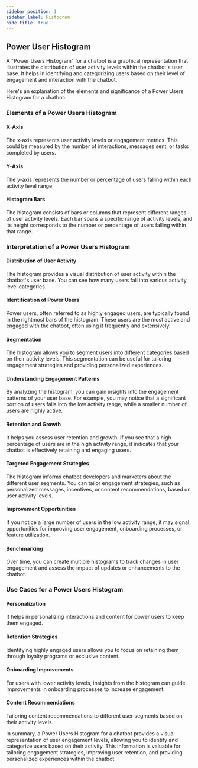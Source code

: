 ```yaml
---
sidebar_position: 1
sidebar_label: Histogram
hide_title: true
---
```


## Power User Histogram

A "Power Users Histogram" for a chatbot is a graphical representation that illustrates the distribution of user activity levels within the chatbot's user base. It helps in identifying and categorizing users based on their level of engagement and interaction with the chatbot. 


Here's an explanation of the elements and significance of a Power Users Histogram for a chatbot:

### Elements of a Power Users Histogram

#### X-Axis

The x-axis represents user activity levels or engagement metrics. This could be measured by the number of interactions, messages sent, or tasks completed by users.

#### Y-Axis

The y-axis represents the number or percentage of users falling within each activity level range.

#### Histogram Bars

The histogram consists of bars or columns that represent different ranges of user activity levels. Each bar spans a specific range of activity levels, and its height corresponds to the number or percentage of users falling within that range.

### Interpretation of a Power Users Histogram

#### Distribution of User Activity

The histogram provides a visual distribution of user activity within the chatbot's user base. You can see how many users fall into various activity level categories.

#### Identification of Power Users

Power users, often referred to as highly engaged users, are typically found in the rightmost bars of the histogram. These users are the most active and engaged with the chatbot, often using it frequently and extensively.

#### Segmentation

The histogram allows you to segment users into different categories based on their activity levels. This segmentation can be useful for tailoring engagement strategies and providing personalized experiences.

#### Understanding Engagement Patterns

By analyzing the histogram, you can gain insights into the engagement patterns of your user base. For example, you may notice that a significant portion of users falls into the low activity range, while a smaller number of users are highly active.

#### Retention and Growth

It helps you assess user retention and growth. If you see that a high percentage of users are in the high activity range, it indicates that your chatbot is effectively retaining and engaging users.

#### Targeted Engagement Strategies

The histogram informs chatbot developers and marketers about the different user segments. You can tailor engagement strategies, such as personalized messages, incentives, or content recommendations, based on user activity levels.

#### Improvement Opportunities

If you notice a large number of users in the low activity range, it may signal opportunities for improving user engagement, onboarding processes, or feature utilization.

#### Benchmarking

Over time, you can create multiple histograms to track changes in user engagement and assess the impact of updates or enhancements to the chatbot.

### Use Cases for a Power Users Histogram

#### Personalization

It helps in personalizing interactions and content for power users to keep them engaged.

#### Retention Strategies

Identifying highly engaged users allows you to focus on retaining them through loyalty programs or exclusive content.

#### Onboarding Improvements

For users with lower activity levels, insights from the histogram can guide improvements in onboarding processes to increase engagement.

#### Content Recommendations

Tailoring content recommendations to different user segments based on their activity levels.

In summary, a Power Users Histogram for a chatbot provides a visual representation of user engagement levels, allowing you to identify and categorize users based on their activity. This information is valuable for tailoring engagement strategies, improving user retention, and providing personalized experiences within the chatbot.